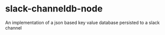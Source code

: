 # slack-channeldb-node
An implementation of a json based key value database persisted to a slack channel
